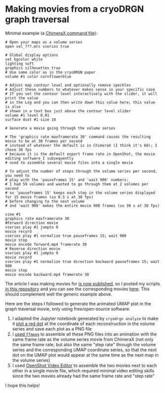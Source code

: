 # Making movies from a cryoDRGN graph traversal

Minimal example (a [ChimeraX command file](https://www.cgl.ucsf.edu/chimerax/docs/user/commands/usageconventions.html#cxc-files)):

```
# Open your maps as a volume series
open vol_???.mrc vseries true

# Global display options
set bgcolor white
lighting soft
graphics silhouettes true
# Use same color as in the cryoDRGN paper
volume #1 color cornflowerblue

# Adjust map contour level and optionally remove speckles
# Adjust these numbers to whatever makes sense in your specific case
# If you set the contour level interactively with the slider, it will print the value
# in the Log and you can then write down this value here; this value is also
# shown in a text box just above the contour level slider
volume #1 level 0.01
surface dust #1 size 10

# Generate a movie going through the volume series

# The 'graphics rate maxframerate 30' command causes the resulting movie to be at 30 frames per second
# instead of whatever the default is in ChimeraX (I think it's 60); I chose 30 fps
# because it is the default export frame rate in OpenShot, the movie editing software I subsequently 
# used to assemble several movie files into a single movie

# To adjust the number of steps through the volume series per second, you need to
# play with the 'pauseframes 15' and 'wait 900' numbers:
# I had 59 volumes and wanted to go through them at 2 volumes per second
# so 'pauseframes 15' keeps each step in the volume series displayed for 15 movie frames (so 0.5 s at 30 fps)
# before changing to the next volume
# and 'wait 900' makes the entire movie 900 frames (so 30 s at 30 fps)

view #1
graphics rate maxframerate 30
#Forward direction movie
vseries play #1 jumpto 0
movie record
vseries play #1 normalize true pauseframes 15; wait 900
movie stop
movie encode forward.mp4 framerate 30
# Reverse direction movie
vseries play #1 jumpto 9
movie record
vseries play #1 normalize true direction backward pauseframes 15; wait 900
movie stop
movie encode backward.mp4 framerate 30
```

The article I was making movies for [is now published](https://doi.org/10.7554/eLife.71420), so I posted my scripts [in this repository](https://github.com/Guillawme/chimerax-viz/tree/main/7OTQ) and you can see the corresponding movies [here](https://elifesciences.org/articles/71420/figures#videos). This should complement well the generic example above.

Here are the steps I followed to generate the animated UMAP plot in the graph traversal movie, only using free/open-source software:

1. I adapted the Jupyter notebook generated by `cryodrgn analyze` to make it [plot a red dot](https://github.com/Guillawme/chimerax-viz/blob/main/7OTQ/plot-graph-traversal-trajectory-on-umap.ipynb) at the coordinate of each reconstruction in the volume series and save each plot as a PNG file
2. I [used `ffmpeg`](https://github.com/Guillawme/chimerax-viz/blob/main/7OTQ/make-umap-movie.sh) to assemble all these PNG files into an animation with the same frame rate as the volume series movie from ChimeraX (not only the same frame rate, but also the same "step rate" through the volume series and the corresponding UMAP coordinate series, so that the next dot on the UMAP plot would appear at the same time as the next map in the volume series)
3. I used [OpenShot Video Editor](https://www.openshot.org/) to assemble the two movies next to each other in a single movie file, which required minimal video editing skills since the two movies already had the same frame rate and "step rate"

I hope this helps!
